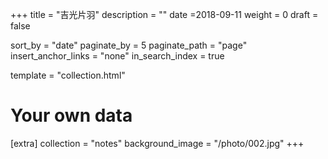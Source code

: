 +++
title = "吉光片羽"
description = ""
date =2018-09-11
weight = 0
draft = false

sort_by = "date"
paginate_by = 5
paginate_path = "page"
insert_anchor_links = "none"
in_search_index = true

template = "collection.html"

# Your own data
[extra]
collection = "notes"
background_image = "/photo/002.jpg"
+++

